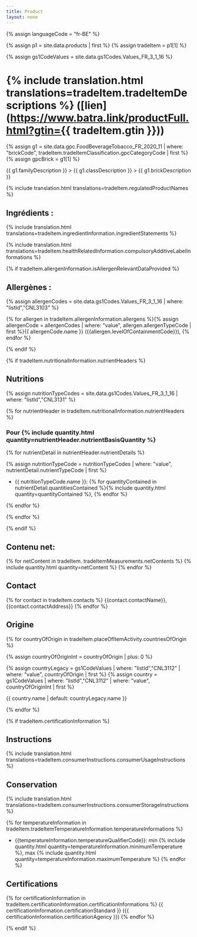 ```yaml
---
title: Product
layout: none
---
```


{% assign languageCode = "fr-BE" %}

{% assign p1 = site.data.products | first %}
{% assign tradeItem =  p1[1] %}

{% assign gs1CodeValues = site.data.gs1Codes.Values_FR_3_1_16 %}

# {% include translation.html translations=tradeItem.tradeItemDescriptions %} ([lien](https://www.batra.link/productFull.html?gtin={{ tradeItem.gtin }}))

{% assign g1 = site.data.gpc.FoodBeverageTobacco_FR_2020_11 | where: "brickCode", tradeItem.tradeItemClassification.gpcCategoryCode | first %}
{% assign gpcBrick =  g1[1] %}

{{ g1.familyDescription }} > {{ g1.classDescription }} > {{ g1.brickDescription }}

<!-- TODO maybe don't show if same as tradeItemDescriptions -->
{% include translation.html translations=tradeItem.regulatedProductNames %}

## Ingrédients : 

<!-- TODO remove "Ingredients:" at the beginning-->
{% include translation.html translations=tradeItem.ingredientInformation.ingredientStatements %}

{% include translation.html translations=tradeItem.healthRelatedInformation.compulsoryAdditiveLabelInformations %}

{% if tradeItem.allergenInformation.isAllergenRelevantDataProvided %}

## Allergènes : 

{% assign allergenCodes = site.data.gs1Codes.Values_FR_3_1_16 | where: "listId","CNL3103" %}


{% for allergen in tradeItem.allergenInformation.allergens %}{% assign allergenCode = allergenCodes | where: "value", allergen.allergenTypeCode | first %}{{ allergenCode.name }} ({{allergen.levelOfContainmentCode}}), {% endfor %}

{% endif %}


{% if tradeItem.nutritionalInformation.nutrientHeaders %}

## Nutritions

{% assign nutritionTypeCodes = site.data.gs1Codes.Values_FR_3_1_16 | where: "listId","CNL3131" %}

{% for nutrientHeader in tradeItem.nutritionalInformation.nutrientHeaders %}

### Pour {% include quantity.html quantity=nutrientHeader.nutrientBasisQuantity %}

{% for nutrientDetail in nutrientHeader.nutrientDetails %}

{% assign nutritionTypeCode = nutritionTypeCodes | where: "value", nutrientDetail.nutrientTypeCode | first %}

* {{ nutritionTypeCode.name }}: {% for quantityContained in nutrientDetail.quantitiesContained %}{% include quantity.html quantity=quantityContained %}, {% endfor %}

{% endfor %}

{% endfor %}

{% endif %}


## Contenu net: 

{% for netContent in tradeItem. tradeItemMeasurements.netContents %}
{% include quantity.html quantity=netContent %}
{% endfor %}

<!--- drainedWeight -->
<!--- tradeItemSize.descriptiveSizes -->

## Contact

{% for contact in tradeItem.contacts %}
{{contact.contactName}}, {{contact.contactAddress}}
{% endfor %}

## Origine

{% for countryOfOrigin in tradeItem.placeOfItemActivity.countriesOfOrigin %}

<!-- ISSUE jekyll latest and on github pages to interpret csv string int the same way -->
{% assign countryOfOriginInt = countryOfOrigin | plus: 0 %}

{% assign countryLegacy = gs1CodeValues | where: "listId","CNL3112" | where: "value", countryOfOrigin | first %}
{% assign country = gs1CodeValues | where: "listId","CNL3112" | where: "value", countryOfOriginInt | first %}

{{ country.name | default: countryLegacy.name }}

{% endfor %}

{% if tradeItem.certificationInformation %}

## Instructions

{% include translation.html translations=tradeItem.consumerInstructions.consumerUsageInstructions %}

## Conservation

{% include translation.html translations=tradeItem.consumerInstructions.consumerStorageInstructions %}

{% for temperatureInformation in tradeItem.tradeItemTemperatureInformation.temperatureInformations %}
* {{temperatureInformation.temperatureQualifierCode}}: min {% include quantity.html quantity=temperatureInformation.minimumTemperature %}, max {% include quantity.html quantity=temperatureInformation.maximumTemperature %}
{% endfor %}

## Certifications

{% for certificationInformation in tradeItem.certificationInformation.certificationInformations %}
{{ certificationInformation.certificationStandard }} ({{ certificationInformation.certificationAgency }})
{% endfor %}

{% endif %}

<!--- preparationServings.preparationInstructions -->
<!--- alcoholInformation.percentageOfAlcoholByVolume -->
<!--- servingQuantityInformation.numberOfServingsPerPackage -->
<!--- nutriscores -->
<!--- isPackagingMarkedReturnable -->
